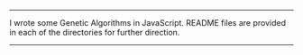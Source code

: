 *********************
I wrote some Genetic Algorithms in JavaScript.
README files are provided in each of the directories for further direction.
*********************
